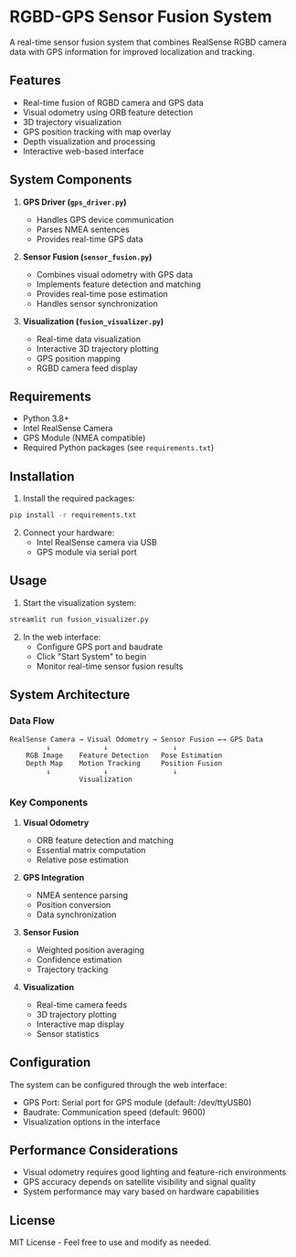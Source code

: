 # RGBD-GPS Sensor Fusion System

A real-time sensor fusion system that combines RealSense RGBD camera data with GPS information for improved localization and tracking.

## Features

- Real-time fusion of RGBD camera and GPS data
- Visual odometry using ORB feature detection
- 3D trajectory visualization
- GPS position tracking with map overlay
- Depth visualization and processing
- Interactive web-based interface

## System Components

1. **GPS Driver (`gps_driver.py`)**
   - Handles GPS device communication
   - Parses NMEA sentences
   - Provides real-time GPS data

2. **Sensor Fusion (`sensor_fusion.py`)**
   - Combines visual odometry with GPS data
   - Implements feature detection and matching
   - Provides real-time pose estimation
   - Handles sensor synchronization

3. **Visualization (`fusion_visualizer.py`)**
   - Real-time data visualization
   - Interactive 3D trajectory plotting
   - GPS position mapping
   - RGBD camera feed display

## Requirements

- Python 3.8+
- Intel RealSense Camera
- GPS Module (NMEA compatible)
- Required Python packages (see `requirements.txt`)

## Installation

1. Install the required packages:
```bash
pip install -r requirements.txt
```

2. Connect your hardware:
   - Intel RealSense camera via USB
   - GPS module via serial port

## Usage

1. Start the visualization system:
```bash
streamlit run fusion_visualizer.py
```

2. In the web interface:
   - Configure GPS port and baudrate
   - Click "Start System" to begin
   - Monitor real-time sensor fusion results

## System Architecture

### Data Flow
```
RealSense Camera → Visual Odometry → Sensor Fusion ←→ GPS Data
         ↓             ↓                ↓
    RGB Image    Feature Detection   Pose Estimation
    Depth Map    Motion Tracking     Position Fusion
         ↓             ↓                ↓
                 Visualization
```

### Key Components

1. **Visual Odometry**
   - ORB feature detection and matching
   - Essential matrix computation
   - Relative pose estimation

2. **GPS Integration**
   - NMEA sentence parsing
   - Position conversion
   - Data synchronization

3. **Sensor Fusion**
   - Weighted position averaging
   - Confidence estimation
   - Trajectory tracking

4. **Visualization**
   - Real-time camera feeds
   - 3D trajectory plotting
   - Interactive map display
   - Sensor statistics

## Configuration

The system can be configured through the web interface:

- GPS Port: Serial port for GPS module (default: /dev/ttyUSB0)
- Baudrate: Communication speed (default: 9600)
- Visualization options in the interface

## Performance Considerations

- Visual odometry requires good lighting and feature-rich environments
- GPS accuracy depends on satellite visibility and signal quality
- System performance may vary based on hardware capabilities

## License

MIT License - Feel free to use and modify as needed.
